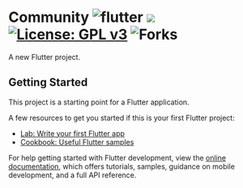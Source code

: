 # Community ![flutter](https://badgen.net/pub/flutter-platform/xml) [![](https://img.shields.io/github/stars/naveenjujaray/Community?color=yellow&label=Stargazers&style=flat-square)](https://github.com/naveenjujaray/Community/stargazers) [![License: GPL v3](https://img.shields.io/badge/License-GPLv3-green.svg)](https://www.gnu.org/licenses/gpl-3.0) ![Forks](https://img.shields.io/github/forks/naveenjujaray/Community?color=orange&style=flat-square)

A new Flutter project.

## Getting Started

This project is a starting point for a Flutter application.

A few resources to get you started if this is your first Flutter project:

- [Lab: Write your first Flutter app](https://docs.flutter.dev/get-started/codelab)
- [Cookbook: Useful Flutter samples](https://docs.flutter.dev/cookbook)

For help getting started with Flutter development, view the
[online documentation](https://docs.flutter.dev/), which offers tutorials,
samples, guidance on mobile development, and a full API reference.
